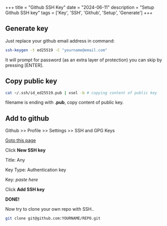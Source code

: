 +++
title = "Github SSH Key"
date = "2024-06-11"
description = "Setup Github SSH key"
tags = ['Key', 'SSH', 'Github', 'Setup', 'Generate']
+++

## Generate key

Just replace your github email address in command:

```bash
ssh-keygen -t ed25519 -C "yourname@email.com"
```

It will prompt for password (as an extra layer of protection) 
you can skip by pressing [ENTER].

## Copy public key

```bash
cat ~/.ssh/id_ed25519.pub | xsel -b # copying content of public key
```
filename is ending with **.pub**, copy content of public key.


## Add to github
Github >> Profile >> Settings >> SSH and GPG Keys

[Goto this page](https://github.com/settings/keys)

Click **New SSH key**

Title: Any

Key Type: Authentication key

Key: *paste here*

Click **Add SSH key**

**DONE!**

Now try to clone your own repo with SSH..  
```bash
git clone git@github.com:YOURNAME/REPO.git
```